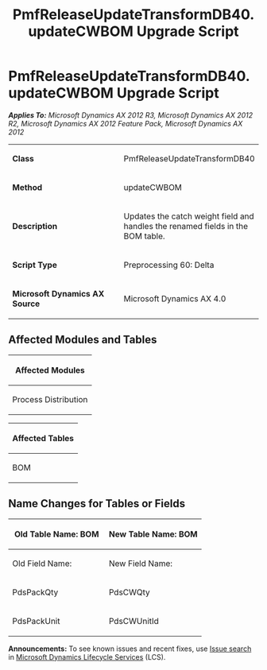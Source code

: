 ﻿---
title: PmfReleaseUpdateTransformDB40.updateCWBOM Upgrade Script
TOCTitle: PmfReleaseUpdateTransformDB40.updateCWBOM Upgrade Script
ms:assetid: 34ace3bf-53d3-b960-0cf6-53c611202632
ms:mtpsurl: https://msdn.microsoft.com/en-us/library/JJ685133(v=AX.60)
ms:contentKeyID: 49707586
ms.date: 05/18/2015
mtps_version: v=AX.60
---

# PmfReleaseUpdateTransformDB40.updateCWBOM Upgrade Script 


_**Applies To:** Microsoft Dynamics AX 2012 R3, Microsoft Dynamics AX 2012 R2, Microsoft Dynamics AX 2012 Feature Pack, Microsoft Dynamics AX 2012_

<table>
<colgroup>
<col style="width: 50%" />
<col style="width: 50%" />
</colgroup>
<tbody>
<tr class="odd">
<td><p><strong>Class</strong></p></td>
<td><p>PmfReleaseUpdateTransformDB40</p></td>
</tr>
<tr class="even">
<td><p><strong>Method</strong></p></td>
<td><p>updateCWBOM</p></td>
</tr>
<tr class="odd">
<td><p><strong>Description</strong></p></td>
<td><p>Updates the catch weight field and handles the renamed fields in the BOM table.</p></td>
</tr>
<tr class="even">
<td><p><strong>Script Type</strong></p></td>
<td><p>Preprocessing 60: Delta</p></td>
</tr>
<tr class="odd">
<td><p><strong>Microsoft Dynamics AX Source</strong></p></td>
<td><p>Microsoft Dynamics AX 4.0</p></td>
</tr>
</tbody>
</table>


## Affected Modules and Tables

<table>
<colgroup>
<col style="width: 100%" />
</colgroup>
<thead>
<tr class="header">
<th><p>Affected Modules</p></th>
</tr>
</thead>
<tbody>
<tr class="odd">
<td><p>Process Distribution</p></td>
</tr>
</tbody>
</table>


<table>
<colgroup>
<col style="width: 100%" />
</colgroup>
<thead>
<tr class="header">
<th><p>Affected Tables</p></th>
</tr>
</thead>
<tbody>
<tr class="odd">
<td><p>BOM</p></td>
</tr>
</tbody>
</table>


## Name Changes for Tables or Fields

<table>
<colgroup>
<col style="width: 50%" />
<col style="width: 50%" />
</colgroup>
<thead>
<tr class="header">
<th><p>Old Table Name: BOM</p></th>
<th><p>New Table Name: BOM</p></th>
</tr>
</thead>
<tbody>
<tr class="odd">
<td><p>Old Field Name:</p></td>
<td><p>New Field Name:</p></td>
</tr>
<tr class="even">
<td><p>PdsPackQty</p></td>
<td><p>PdsCWQty</p></td>
</tr>
<tr class="odd">
<td><p>PdsPackUnit</p></td>
<td><p>PdsCWUnitId</p></td>
</tr>
</tbody>
</table>

  
**Announcements:** To see known issues and recent fixes, use [Issue search](http://go.microsoft.com/fwlink/?linkid=389258) in [Microsoft Dynamics Lifecycle Services](http://go.microsoft.com/fwlink/?linkid=306505) (LCS).

